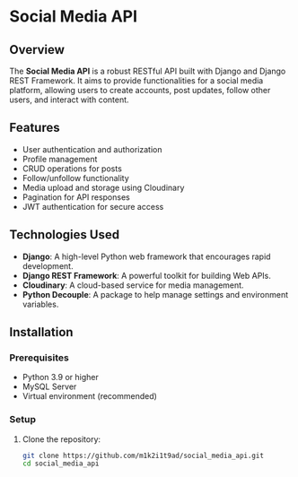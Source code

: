 # Social Media API

## Overview

The **Social Media API** is a robust RESTful API built with Django and Django REST Framework. It aims to provide functionalities for a social media platform, allowing users to create accounts, post updates, follow other users, and interact with content.

## Features

- User authentication and authorization
- Profile management
- CRUD operations for posts
- Follow/unfollow functionality
- Media upload and storage using Cloudinary
- Pagination for API responses
- JWT authentication for secure access

## Technologies Used

- **Django**: A high-level Python web framework that encourages rapid development.
- **Django REST Framework**: A powerful toolkit for building Web APIs.
- **Cloudinary**: A cloud-based service for media management.
- **Python Decouple**: A package to help manage settings and environment variables.

## Installation

### Prerequisites

- Python 3.9 or higher
- MySQL Server
- Virtual environment (recommended)

### Setup

1. Clone the repository:

   ```bash
   git clone https://github.com/m1k2i1t9ad/social_media_api.git
   cd social_media_api
